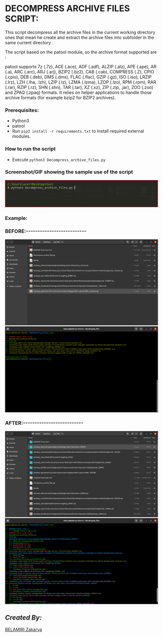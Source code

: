 # DECOMPRESS ARCHIVE FILES SCRIPT:
<!--Remove the below lines and add yours -->
This script decompress all the archive files in the current working directory ones that mean he create  and extract the archive files into subfolder in the same current directory .

The script based on the patool module, so the archive format supported are :

patool supports 7z (.7z), ACE (.ace), ADF (.adf), ALZIP (.alz), APE (.ape), AR (.a), ARC (.arc), ARJ (.arj), BZIP2 (.bz2), CAB (.cab), COMPRESS (.Z), CPIO (.cpio), DEB (.deb), DMS (.dms), FLAC (.flac), GZIP (.gz), ISO (.iso), LRZIP (.lrz), LZH (.lha, .lzh), LZIP (.lz), LZMA (.lzma), LZOP (.lzo), RPM (.rpm), RAR (.rar), RZIP (.rz), SHN (.shn), TAR (.tar), XZ (.xz), ZIP (.zip, .jar), ZOO (.zoo) and ZPAQ (.zpaq) formats. It relies on helper applications to handle those archive formats (for example bzip2 for BZIP2 archives).

### Prerequisites:
<!--Remove the below lines and add yours -->
* Python3 
* patool 
* Run `pip3 install -r requirements.txt` to install required external modules.

### How to run the script
<!--Remove the below lines and add yours -->
- Execute `python3 Decompress_archive_files.py`


### Screenshot/GIF showing the sample use of the script
<!--Remove the below lines and add yours -->
![Screenshot of the Output](https://github.com/kakaa2993/My_Python_Projects/blob/ae7c1850bf26ae9c2414e6ee882ebd033ff77b19/scripts/project1_Docompress_archive_files/Capture.PNG)


### Example:
<!--Remove the below lines and add yours -->

  
### BEFORE:--------------------------
<!--Remove the below lines and add yours -->
![Screenshot of the Output](https://github.com/kakaa2993/My_Python_Projects/blob/a0400ef02e01ece7bd262aca802d24d5559481ce/scripts/project1_Docompress_archive_files/Screenshot%20from%202021-05-11%2009-42-17.png)
![Screenshot of the Output](https://github.com/kakaa2993/My_Python_Projects/blob/a0400ef02e01ece7bd262aca802d24d5559481ce/scripts/project1_Docompress_archive_files/Screenshot%20from%202021-05-11%2009-44-49.png)


### AFTER:--------------------------
<!--Remove the below lines and add yours -->
![Screenshot of the Output](https://github.com/kakaa2993/My_Python_Projects/blob/a0400ef02e01ece7bd262aca802d24d5559481ce/scripts/project1_Docompress_archive_files/Screenshot%20from%202021-05-11%2009-43-36.png)
![Screenshot of the Output](https://github.com/kakaa2993/My_Python_Projects/blob/a0400ef02e01ece7bd262aca802d24d5559481ce/scripts/project1_Docompress_archive_files/Screenshot%20from%202021-05-11%2009-46-51.png)




## *Created By:*
<!--Remove the below lines and add yours -->
[BELAMIRI Zakarya](https://github.com/kakaa2993)

